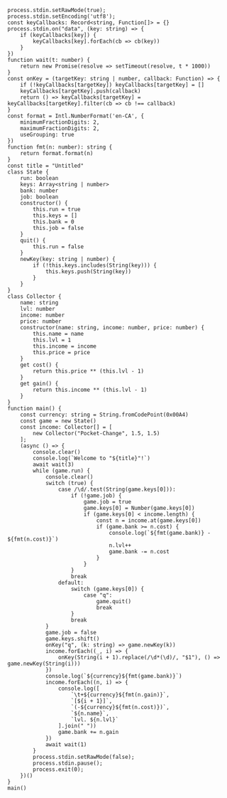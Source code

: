 <div class="listingblock">
<div class="content">
<pre class="highlightjs highlight"><code class="language-js hljs" data-lang="js">process.stdin.setRawMode(true);
process.stdin.setEncoding('utf8');
const keyCallbacks: Record&lt;string, Function[]&gt; = {}
process.stdin.on("data", (key: string) =&gt; {
	if (keyCallbacks[key]) {
		keyCallbacks[key].forEach(cb =&gt; cb(key))
	}
})
function wait(t: number) {
	return new Promise(resolve =&gt; setTimeout(resolve, t * 1000))
}
const onKey = (targetKey: string | number, callback: Function) =&gt; {
	if (!keyCallbacks[targetKey]) keyCallbacks[targetKey] = []
	keyCallbacks[targetKey].push(callback)
	return () =&gt; keyCallbacks[targetKey] = keyCallbacks[targetKey].filter(cb =&gt; cb !== callback)
}
const format = Intl.NumberFormat('en-CA', {
	minimumFractionDigits: 2,
	maximumFractionDigits: 2,
	useGrouping: true
})
function fmt(n: number): string {
	return format.format(n)
}
const title = "Untitled"
class State {
	run: boolean
	keys: Array&lt;string | number&gt;
	bank: number
	job: boolean
	constructor() {
		this.run = true
		this.keys = []
		this.bank = 0
		this.job = false
	}
	quit() {
		this.run = false
	}
	newKey(key: string | number) {
		if (!this.keys.includes(String(key))) {
			this.keys.push(String(key))
		}
	}
}
class Collector {
	name: string
	lvl: number
	income: number
	price: number
	constructor(name: string, income: number, price: number) {
		this.name = name
		this.lvl = 1
		this.income = income
		this.price = price
	}
	get cost() {
		return this.price ** (this.lvl - 1)
	}
	get gain() {
		return this.income ** (this.lvl - 1)
	}
}
function main() {
	const currency: string = String.fromCodePoint(0x00A4)
	const game = new State()
	const income: Collector[] = [
		new Collector("Pocket-Change", 1.5, 1.5)
	];
	(async () =&gt; {
		console.clear()
		console.log(`Welcome to "${title}"!`)
		await wait(3)
		while (game.run) {
			console.clear()
			switch (true) {
				case /\d/.test(String(game.keys[0])):
					if (!game.job) {
						game.job = true
						game.keys[0] = Number(game.keys[0])
						if (game.keys[0] &lt; income.length) {
							const n = income.at(game.keys[0])
							if (game.bank &gt;= n.cost) {
								console.log(`${fmt(game.bank)} - ${fmt(n.cost)}`)
								n.lvl++
								game.bank -= n.cost
							}
						}
					}
					break
				default:
					switch (game.keys[0]) {
						case "q":
							game.quit()
							break
					}
					break
			}
			game.job = false
			game.keys.shift()
			onKey("q", (k: string) =&gt; game.newKey(k))
			income.forEach((_, i) =&gt; {
				onKey(String(i + 1).replace(/\d*(\d)/, "$1"), () =&gt; game.newKey(String(i)))
			})
			console.log(`${currency}${fmt(game.bank)}`)
			income.forEach((n, i) =&gt; {
				console.log([
					`\t+${currency}${fmt(n.gain)}`,
					`[${i + 1}]`,
					`(-${currency}${fmt(n.cost)})`,
					`${n.name}`,
					`lvl. ${n.lvl}`
				].join(" "))
				game.bank += n.gain
			})
			await wait(1)
		}
		process.stdin.setRawMode(false);
		process.stdin.pause();
		process.exit(0);
	})()
}
main()</code></pre>
</div>
</div>